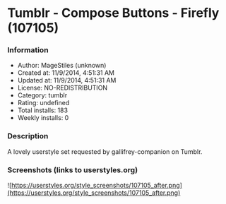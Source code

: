 # Tumblr - Compose Buttons - Firefly (107105)

### Information
- Author: MageStiles (unknown)
- Created at: 11/9/2014, 4:51:31 AM
- Updated at: 11/9/2014, 4:51:31 AM
- License: NO-REDISTRIBUTION
- Category: tumblr
- Rating: undefined
- Total installs: 183
- Weekly installs: 0


### Description
A lovely userstyle set requested by gallifrey-companion on Tumblr.


### Screenshots (links to userstyles.org)
![https://userstyles.org/style_screenshots/107105_after.png](https://userstyles.org/style_screenshots/107105_after.png)


